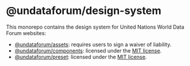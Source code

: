 # @undataforum/design-system

This monorepo contains the design system for United Nations World Data Forum
websites:

- [@undataforum/assets](https://github.com/UNDataForum/components/tree/master/packages/components):
  requires users to sign a waiver of liability.
- [@undataforum/components](https://github.com/UNDataForum/components/tree/master/packages/components):
  licensed under the [MIT license](https://choosealicense.com/licenses/mit/).
- [@undataforum/preset](https://github.com/UNDataForum/components/tree/master/packages/preset):
  licensed under the [MIT license](https://choosealicense.com/licenses/mit/).
